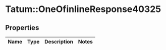 # Tatum::OneOfinlineResponse40325

## Properties
Name | Type | Description | Notes
------------ | ------------- | ------------- | -------------

